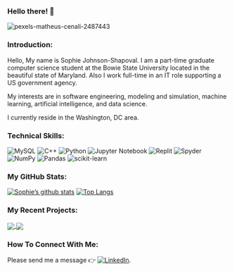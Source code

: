 ### Hello there! 👋 

<!--
**sophiej-s/sophiej-s** is a ✨ _special_ ✨ repository because its `README.md` (this file) appears on your GitHub profile.

Here are some ideas to get you started:

- 🔭 I’m currently working on ...
- 🌱 I’m currently learning ...
- 👯 I’m looking to collaborate on ...
- 🤔 I’m looking for help with ...
- 💬 Ask me about ...
- 📫 How to reach me: ...
- 😄 Pronouns: ...
- ⚡ Fun fact: ...
-->

<p align=”center”>

![pexels-matheus-cenali-2487443](https://user-images.githubusercontent.com/20401990/179074988-b39a699d-f177-47c9-a529-64164246e549.jpg)

</p>



### Introduction:

Hello, 
My name is Sophie Johnson-Shapoval. I am a part-time graduate computer science student at the Bowie State University located in the beautiful state of Maryland. Also I work full-time in an IT role supporting a US government agency. 

My interests are in software engineering, modeling and simulation, machine learning, artificial intelligence, and data science. 

I currently reside in the Washington, DC area.



### Technical Skills:
![MySQL](https://img.shields.io/badge/mysql-%2300f.svg?style=for-the-badge&logo=mysql&logoColor=white)
![C++](https://img.shields.io/badge/c++-%2300599C.svg?style=for-the-badge&logo=c%2B%2B&logoColor=white)
![Python](https://img.shields.io/badge/python-3670A0?style=for-the-badge&logo=python&logoColor=ffdd54)
![Jupyter Notebook](https://img.shields.io/badge/jupyter-%23FA0F00.svg?style=for-the-badge&logo=jupyter&logoColor=white)
![Replit](https://img.shields.io/badge/Replit-DD1200?style=for-the-badge&logo=Replit&logoColor=white)
![Spyder](https://img.shields.io/badge/Spyder-838485?style=for-the-badge&logo=spyder%20ide&logoColor=maroon)
![NumPy](https://img.shields.io/badge/numpy-%23013243.svg?style=for-the-badge&logo=numpy&logoColor=white)
![Pandas](https://img.shields.io/badge/pandas-%23150458.svg?style=for-the-badge&logo=pandas&logoColor=white)
![scikit-learn](https://img.shields.io/badge/scikit--learn-%23F7931E.svg?style=for-the-badge&logo=scikit-learn&logoColor=white)


### My GitHub Stats:

[![Sophie’s github stats](https://github-readme-stats.vercel.app/api?username=sophiej-s)](https://github.com/sophiej-s)
[![Top Langs](https://github-readme-stats.vercel.app/api/top-langs/?username=sophiej-s&layout=compact)](https://github.com/sophiej-s)



<!---![Sophie's GitHub stats](https://github-readme-stats.vercel.app/api?username=sophiej-s&show_icons=true&theme=radical)-->
<!---[![Top Langs](https://github-readme-stats.vercel.app/api/top-langs/?username=sophiej-s&layout=compact)](https://github.com/sophiej-s/github-readme-stats)-->



### My Recent Projects:
<a href="https://github.com/sophiej-s/github-readme-stats">
  <img align="center" src="https://github-readme-stats.vercel.app/api/pin/?username=sophiej-s&repo=MSThesis-I" />
</a>
<a href="https://github.com/sophiej-s/convoychat">
  <img align="center" src="https://github-readme-stats.vercel.app/api/pin/?username=sophiej-s&repo=EdgeProject" />
</a>






### How To Connect With Me: 

Please send me a message :point_right:	 [![LinkedIn][2.2]][2].

<!-- Icons -->

[2.2]: https://raw.githubusercontent.com/MartinHeinz/MartinHeinz/master/linkedin-3-16.png (LinkedIn icon without padding)

<!-- Links to your social media accounts -->
[2]: https://www.linkedin.com/in/sophie-j-sha




<!--- REFERENCES  --->
<!---TUTORIAL at https://yushi95.medium.com/how-to-create-a-beautiful-readme-for-your-github-profile-36957caa711c --->
<!--- https://github.com/Ileriayo/markdown-badges --->
<!---  https://github.com/ikatyang/emoji-cheat-sheet/blob/master/README.md --->
<!---    --->
<!---   --->
<!---  --->
<!---  --->
<!---  --->
<!---  --->
<!---  --->
<!---  --->



